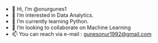- 👋 Hi, I’m @onurgunes1
- 👀 I’m interested in Data Analytics.
- 🌱 I’m currently learning Python.
- 💞️ I’m looking to collaborate on Machine Learning
- 📫 You can reach via e-mail : gunesonur1992@gmail.com

<!---
onurgunes1/onurgunes1 is a ✨ special ✨ repository because its `README.md` (this file) appears on your GitHub profile.
You can click the Preview link to take a look at your changes.
--->
